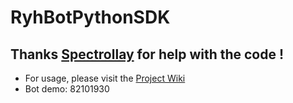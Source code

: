 # RyhBotPythonSDK

## Thanks [Spectrollay](https://github.com/spectrollay) for help with the code !

- For usage, please visit the [Project Wiki](https://github.com/runoneall/RyhBotPythonSDK/wiki)
- Bot demo: 82101930